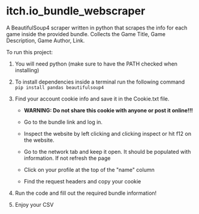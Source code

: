 # itch.io_bundle_webscraper

A BeautifulSoup4 scraper written in python that scrapes the info for each game inside the provided bundle. 
Collects the Game Title, Game Description, Game Author, Link.

To run this project:

1. You will need python (make sure to have the PATH checked when installing) 

2. To install dependencies inside a terminal run the following command  
    `pip install pandas beautifulsoup4`


3. Find your account cookie info and save it in the Cookie.txt file.

    - **WARNING: Do not share this cookie with anyone or post it online!!!**
    
    - Go to the bundle link and log in.

    - Inspect the website by left clicking and clicking inspect or hit f12 on the website.

    - Go to the network tab and keep it open. It should be populated with information. If not refresh the page

    - Click on your profile at the top of the "name" column 

    - Find the request headers and copy your cookie

4. Run the code and fill out the required bundle information! 

5. Enjoy your CSV
